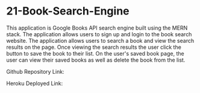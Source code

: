 # 21-Book-Search-Engine

This application is Google Books API search engine built using the MERN stack.
The application allows users to sign up and login to the book search website.
The application allows users to search a book and view the search results on the page.
Once viewing the search results the user click the button to save the book to their list.
On the user's saved book page, the user can view their saved books as well as delete the book from the list.

Github Repository Link:

Heroku Deployed Link:
